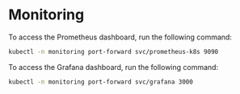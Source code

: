 # Monitoring

To access the Prometheus dashboard, run the following command:

```bash
kubectl -n monitoring port-forward svc/prometheus-k8s 9090
```

To access the Grafana dashboard, run the following command:

```bash
kubectl -n monitoring port-forward svc/grafana 3000
```
